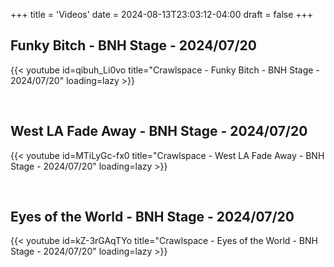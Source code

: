 +++
title = 'Videos'
date = 2024-08-13T23:03:12-04:00
draft = false
+++
<!-- markdownlint-disable MD025 MD033 MD045 MD013 -->

## Funky Bitch - BNH Stage - 2024/07/20

{{< youtube id=qibuh_Li0vo title="Crawlspace - Funky Bitch - BNH Stage - 2024/07/20" loading=lazy >}}

&nbsp;

## West LA Fade Away - BNH Stage - 2024/07/20

{{< youtube id=MTiLyGc-fx0 title="Crawlspace - West LA Fade Away - BNH Stage - 2024/07/20" loading=lazy >}}

&nbsp;

## Eyes of the World - BNH Stage - 2024/07/20

{{< youtube id=kZ-3rGAqTYo title="Crawlspace - Eyes of the World - BNH Stage - 2024/07/20" loading=lazy >}}
